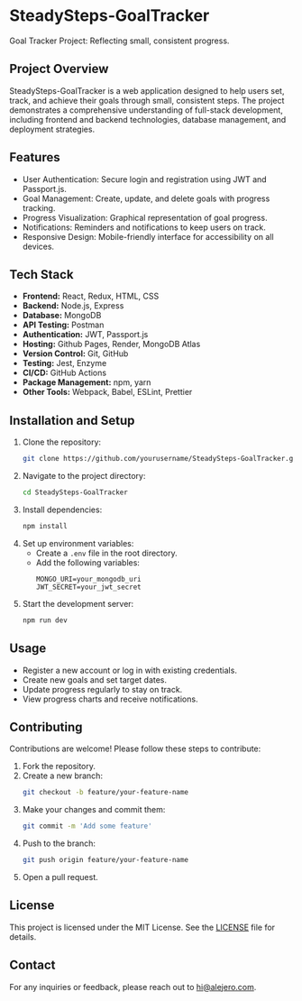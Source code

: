# SteadySteps-GoalTracker
Goal Tracker Project: Reflecting small, consistent progress.

## Project Overview

SteadySteps-GoalTracker is a web application designed to help users set, track, and achieve their goals through small, consistent steps. The project demonstrates a comprehensive understanding of full-stack development, including frontend and backend technologies, database management, and deployment strategies.

## Features

- User Authentication: Secure login and registration using JWT and Passport.js.
- Goal Management: Create, update, and delete goals with progress tracking.
- Progress Visualization: Graphical representation of goal progress.
- Notifications: Reminders and notifications to keep users on track.
- Responsive Design: Mobile-friendly interface for accessibility on all devices.

## Tech Stack

- **Frontend:** React, Redux, HTML, CSS
- **Backend:** Node.js, Express
- **Database:** MongoDB
- **API Testing:** Postman
- **Authentication:** JWT, Passport.js
- **Hosting:** Github Pages, Render, MongoDB Atlas
- **Version Control:** Git, GitHub
- **Testing:** Jest, Enzyme
- **CI/CD:** GitHub Actions
- **Package Management:** npm, yarn
- **Other Tools:** Webpack, Babel, ESLint, Prettier

## Installation and Setup

1. Clone the repository:
    ```bash
    git clone https://github.com/yourusername/SteadySteps-GoalTracker.git
    ```
2. Navigate to the project directory:
    ```bash
    cd SteadySteps-GoalTracker
    ```
3. Install dependencies:
    ```bash
    npm install
    ```
4. Set up environment variables:
    - Create a `.env` file in the root directory.
    - Add the following variables:
      ```
      MONGO_URI=your_mongodb_uri
      JWT_SECRET=your_jwt_secret
      ```
5. Start the development server:
    ```bash
    npm run dev
    ```

## Usage

- Register a new account or log in with existing credentials.
- Create new goals and set target dates.
- Update progress regularly to stay on track.
- View progress charts and receive notifications.

## Contributing

Contributions are welcome! Please follow these steps to contribute:

1. Fork the repository.
2. Create a new branch:
    ```bash
    git checkout -b feature/your-feature-name
    ```
3. Make your changes and commit them:
    ```bash
    git commit -m 'Add some feature'
    ```
4. Push to the branch:
    ```bash
    git push origin feature/your-feature-name
    ```
5. Open a pull request.

## License

This project is licensed under the MIT License. See the [LICENSE](LICENSE) file for details.

## Contact

For any inquiries or feedback, please reach out to [hi@alejero.com](mailto:hi@alejero.com).
